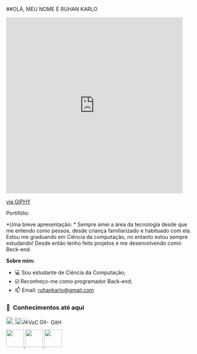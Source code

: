 ##OLÁ, MEU NOME É RUHAN KARLO

<iframe src="https://giphy.com/embed/m10Gv80FMnbbBlfCAF" width="480" height="480" frameBorder="0" class="giphy-embed" allowFullScreen></iframe><p><a href="https://giphy.com/gifs/m10Gv80FMnbbBlfCAF">via GIPHY</a></p>

Portifólio:

*Uma breve apresentação: *
Sempre amei a área da tecnologia desde que me entendo como pessoa, desde criança familiarizado e habituado com ela. Estou me graduando em Ciência da computação, no entanto estou sempre estudando! Desde então tenho feito projetos e me desenvolvendo como Beck-end.



**Sobre mim:**


- 💻 Sou estudante de Ciência da Computação;
- ☑️ Reconheço-me como programador Back-end;
- 📫 Email: ruhankarlo@gmail.com


<h3> 👾 &nbsp;Conhecimentos até aqui </h3>


  <img width="25" height="20" src="https://logos-download.com/wp-content/uploads/2016/10/Java_logo_icon.png" alt="Java logo"/><img width="36" height="18" src="https://img.shields.io/badge/-JavaScript-333333?style=flat&logo=javascript" alt="JavaScript-333333"/><img width="30" height="14" src="https://img.shields.io/badge/-VsCode-333333?style=flat&logo=visual-studio-code" alt="VsCode-333333"/><img width="30" height="15" src="https://img.shields.io/badge/-Git-333333?style=flat&logo=git" alt="Git-333333"/><img width="30" height="14" src="https://img.shields.io/badge/-GitHub-333333?style=flat&logo=github" alt="GitHub-333333"/>
  
 
  

<a href="https://www.linkedin.com/in/ruhan-karlo-da-rocha-lacerda-476b47231/" target="_blank">
  <img src="https://i.ibb.co/Kx2GSrT/linkedin.png" width="48px" height="48px">
</a>
<a href="https://www.instagram.com/ruhankarlo/" target="_blank">
  <img src="https://cdn.icon-icons.com/icons2/1211/PNG/512/1491579602-yumminkysocialmedia36_83067.png" width="48px" height="48px">
</a>
<a href="https://www.facebook.com/programador.emerson" target="_blank">
  <img src="https://cdn.icon-icons.com/icons2/642/PNG/512/facebook_icon-icons.com_59205.png" width="48px" height="48px">
</a>


